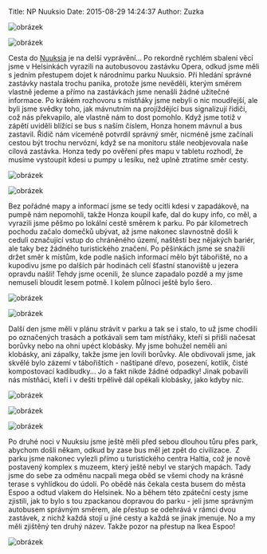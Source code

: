 Title: NP Nuuksio
Date: 2015-08-29 14:24:37
Author: Zuzka


![obrázek]({filename}/images/tumblr_inline_ntucuekiF81t37x0f_540.jpg)

![obrázek]({filename}/images/tumblr_inline_ntud4laITW1t37x0f_540.jpg)

Cesta do [Nuuksia](https://en.wikipedia.org/wiki/Nuuksio_National_Park) je na
delší vyprávění... Po rekordně rychlém sbalení věcí jsme v Helsinkách vyrazili
na autobusovou zastávku Opera, odkud jsme měli s jedním přestupem dojet k
národnímu parku Nuuksio. Při hledání správné zastávky nastala trochu panika,
protože jsme nevěděli, kterým směrem vlastně jedeme a přímo na zastávkách jsme
nenašli žádné užitečné informace. Po krákém rozhovoru s místňáky jsme nebyli o
nic moudřejší, ale byli jsme svědky toho, jak mávnutním na projíždějící bus
signalizují řidiči, což nás překvapilo, ale vlastně nám to dost pomohlo. Když
jsme totiž v zápětí uviděli blížící se bus s naším číslem, Honza honem mávnul a
bus zastavil. Řidič nám víceméně potvrdil správný směr, nicméně jsme začínali
cestou být trochu nervózní, když se na monitoru stále neobjevovala naše cílová
zastávka. Honza tedy po ověření přes mapu v tabletu rozhodl, že musíme vystoupit
kdesi u pumpy u lesíku, než uplně ztratíme směr cesty.  

![obrázek]({filename}/images/tumblr_inline_ntud8x3yVd1t37x0f_540.jpg)

![obrázek]({filename}/images/tumblr_inline_ntudb9IhZc1t37x0f_540.jpg)

Bez pořádné mapy a informací jsme se tedy ocitli kdesi v zapadákově, na pumpě
nám nepomohli, takže Honza koupil kafe, dal do kupy info, co měl, a vyrazili
jsme pěšmo po lokální cestě směrem k parku. Po pár kilometrech pochodu začalo
domečků ubývat, až jsme nakonec slavnostně došli k ceduli označující vstup do
chráněného území, naštěstí bez nějakých bariér, ale taky bez žádného
turistického značení. Po pěšinkách jsme se snažili držet směr k místům, kde
podle našich informací mělo být tábořiště, no a kupodivu jsme po dalších pár
hodinách celí šťastní stanoviště u jezera opravdu našli! Tehdy jsme ocenili, že
slunce zapadalo pozdě a my jsme nemuseli bloudit lesem potmě. I kolem půlnoci
ještě bylo šero.  

![obrázek]({filename}/images/tumblr_inline_ntudc1EKaq1t37x0f_540.jpg)

![obrázek]({filename}/images/tumblr_inline_ntudcvHTer1t37x0f_540.jpg)

Další den jsme měli v plánu strávit v parku a tak se i stalo, to už jsme chodili
po označených trasách a potkávali sem tam místňáky, kteří si přišli načesat
borůvky nebo na ohni upéct klobásky. My jsme bohužel neměli ani klobásky, ani
zápalky, takže jsme jen lovili borůvky. Ale obdivovali jsme, jak skvělé bylo
zázemí v tábořištích - naštípané dřevo, posezení, kotlík, čisté kompostovací
kadibudky... Jo a fakt nikde žádné odpadky! Jinak pobavili nás místňáci, kteří i
v dešti trpělivě dál opékali klobásky, jako kdyby nic.  

![obrázek]({filename}/images/tumblr_inline_ntuf6sx9M41t37x0f_540.jpg)

![obrázek]({filename}/images/tumblr_inline_ntuf8ey0we1t37x0f_540.jpg)

![obrázek]({filename}/images/tumblr_inline_ntufl6aF791t37x0f_540.jpg)

Po druhé noci v Nuuksiu jsme ještě měli před sebou dlouhou tůru přes park,
abychom došli někam, odkud by zase bus měl jet zpět do civilizace.  Z parku jsme
nakonec vylezli přímo u turistického centra Haltia, což je nově postavený
komplex s muzeem, který ještě nebyl ve starých mapách. Tady jsme do sebe za
odměnu nacpali mega oběd se všemi chody na krásné terase s vyhlídkou do údolí.
Po obědě nás čekala cesta busem do města Espoo a odtud vlakem do Helsinek. No a
během této zpáteční cesty jsme zjistili, jak to bylo s tou zpackanou dopravou do
parku - jeli jsme správným autobusem správným směrem, ale přestup se odehrává v
rámci dvou zastávek, z nichž každá stojí u jiné cesty a každá se jinak jmenuje.
No a my měli zjištěný ten druhý název. Takže pozor na přestup na Ikea Espoo!  

![obrázek]({filename}/images/tumblr_inline_ntufmq9A111t37x0f_540.jpg)
